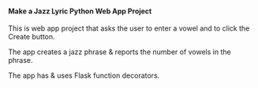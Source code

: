 #### Make a Jazz Lyric Python Web App Project

This is web app project that asks the user to enter a vowel 
and to click the Create button.

The app creates a jazz phrase & reports the number of vowels in the phrase.

The app has & uses Flask function decorators.

